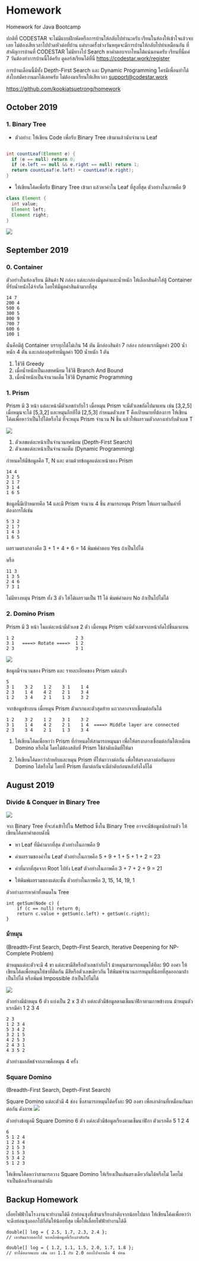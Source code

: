 # Homework
Homework for Java Bootcamp

ปกติที่ CODESTAR จะไม่มีแบบฝึกหัดหรือการบ้านให้กลับไปทำนะครับ เรียนในห้องให้เข้าใจแล้วจบเลย 
ไม่ต้องเสียเวลาไปปวดหัวต่อที่บ้าน แต่บางครั้งช่วงวันหยุดจะมีการบ้านให้กลับไปทำเหมือนกัน 
ที่สำคัญการบ้านที่ CODESTAR ไม่มีทางไป Search หาคำตอบจากไหนได้แน่นอนครับ 
เรียนที่นี่แค่ 7 วันต้องทำการบ้านนี้ได้ครับ 
ดูคอร์สเรียนได้ที่นี่ https://codestar.work/register

การบ้านเดือนนี้มีทั้ง Depth-First Search และ Dynamic Programming
ใครมีเพื่อนทำได้ส่งใบสมัครงานมาได้เลยครับ 
ไม่ต้องมาเรียนให้เสียเวลา support@codestar.work

https://github.com/kookiatsuetrong/homework

## October 2019

### 1. Binary Tree
- ตัวอย่าง: ให้เขียน Code เพื่อรับ Binary Tree เข้ามาแล้วนับจำนวน Leaf
```java

int countLeaf(Element e) {
  if (e == null) return 0;
  if (e.left == null && e.right == null) return 1;
  return countLeaf(e.left) + countLeaf(e.right);
}

```

- ให้เขียนโค้ดเพื่อรับ Binary Tree เข้ามา แล้วหาค่าใน Leaf ที่สูงที่สุด ตัวอย่างในภาพคือ 9


```java
class Element {
  int value;
  Element left;
  Element right;
}
```
![](binary-tree.png)


## September 2019

### 0. Container
ตัวอย่างในห้องเรียน มีสินค้า N กล่อง 
แต่ละกล่องมีมูลค่าและน้ำหนัก 
ให้เลือกสินค้าใส่ตู้ Container ที่รับน้ำหนักได้จำกัด
โดยให้มีมูลค่าสินค้ามากที่สุด
```
14 7
200 4
500 6
300 5
800 9
700 7
600 6
100 1
```
นั่นคือมีตู้ Container บรรทุกได้ไม่เกิน 14 ตัน มีกล่องสินค้า 7 กล่อง 
กล่องแรกมีมูลค่า 200 น้ำหนัก 4 ตัน
และกล่องสุดท้ายมีมูลค่า 100 น้ำหนัก 1 ตัน

1. ใช้วิธี Greedy
2. เมื่อน้ำหนักเป็นเลขทศนิยม ใช้วิธี Branch And Bound
3. เมื่อน้ำหนักเป็นจำนวนเต็ม ใช้วิธี Dynamic Programming


### 1. Prism

Prism มี 3 หน้า แต่ละหน้ามีตัวเลขกำกับไว้
เมื่อหมุน Prism จะมีตัวเลขถัดไปมาแทน เช่น [3,2,5] เมื่อหมุนจะได้ [5,3,2]
และหมุนอีกทีได้ [2,5,3] กำหนดตัวเลข T คือเป้าหมายที่ต้องการ
ให้เขียนโค้ดเพื่อหาว่าเป็นไปได้หรือไม่ ที่จะหมุน Prism จำนวน N ชิ้น
แล้วให้ผลรวมตัวกลางเท่ากับตัวเลข T

![](prism-dp.png)

1. ตัวเลขแต่ละหน้าเป็นจำนวนทศนิยม (Depth-First Search) 
2. ตัวเลขแต่ละหน้าเป็นจำนวนเต็ม   (Dynamic Programming)

กำหนดให้มีข้อมูลคือ T, N และ ตามด้วยข้อมูลแต่ละหน้าของ Prism
```
14 4
3 2 5
2 1 7
3 1 4
1 6 5
```
ข้อมูลนี้มีเป้าหมายคือ 14 และมี Prism จำนวน 4 ชิ้น
สามารถหมุน Prism ให้ผลรวมเป็นค่าที่ต้องการได้เช่น
```
5 3 2
2 1 7
1 4 3
1 6 5
```
ผลรวมตรงกลางคือ 3 + 1 + 4 + 6 = 14 พิมพ์คำตอบ Yes ถ้าเป็นไปได้

หรือ
```
11 3
1 3 5
2 4 6
7 3 1
```
ไม่มีทางหมุน Prism ทั้ง 3 ตัว ให้ได้ผลรวมเป็น 11 ได้ พิมพ์คำตอบ No ถ้าเป็นไปไม่ได้


### 2. Domino Prism

Prism มี 3 หน้า ในแต่ละหน้ามีตัวเลข 2 ตัว
เมื่อหมุน Prism จะมีตัวเลขจากหน้าถัดไปขึ้นมาแทน

```
1 2                       2 3
3 1   ====> Rotate ====>  1 2
2 3                       3 1
```

![](prism.png)

ข้อมูลมีจำนวนของ Prism และ รายละเอียดของ Prism แต่ละตัว
```
5
3 1    3 2    1 2    3 1    1 4
2 3    1 4    4 2    2 1    3 4
1 2    3 4    2 1    1 3    3 2
```
จากข้อมูลข้างบน เมื่อหมุน Prism ตัวแรกและตัวสุดท้าย แถวกลางจากเชื่อมต่อกันได้
```
1 2    3 2    1 2    3 1    3 2
3 1    1 4    4 2    2 1    1 4  ====> Middle layer are connected
2 3    3 4    2 1    1 3    3 4
```

1. ให้เขียนโค้ดเพื่อหาว่า Prism ที่กำหนดให้สามารถหมุนมา
เพื่อให้ตรงกลางเชื่อมต่อกันได้เหมือน Domino หรือไม่
โดยไม่ต้องสลับที่ Prism ใช้ลำดับเดิมที่ให้มา

2. ให้เขียนโค้ดหาว่าถ้าหยิบและหมุน Prism ที่ให้มาวางต่อกัน
เพื่อให้ตรงกลางต่อกันแบบ Domino ได้หรือไม่
โดยที่ Prism ที่มาต่อกันจะมีลำดับก่อนหลังยังไงก็ได้

## August 2019

### Divide & Conquer in Binary Tree

![](binary-tree.png)

จาก Binary Tree ที่จะส่งเข้าไปใน Method ซึ่งใน Binary Tree อาจจะมีข้อมูลนับล้านตัว 
ให้เขียนโค้ดหาคำตอบดังนี้

- หา Leaf ที่มีค่ามากที่สุด ตัวอย่างในภาพคือ 9

- ค่าผลรวมของค่าใน Leaf ตัวอย่างในภาพคือ 5 + 9 + 1 + 5 + 1 + 2 = 23

- ค่าที่มากที่สุดจาก Root ไปยัง Leaf ตัวอย่างในภาพคือ 3 + 7 + 2 + 9 = 21

- ให้พิมพ์ผลรวมของแต่ละชั้น ตัวอย่างในภาพคือ 3, 15, 14, 19, 1

ตัวอย่างการหาค่าทั้งหมดใน Tree
```
int getSum(Node c) {
	if (c == null) return 0;
	return c.value + getSum(c.left) + getSum(c.right);
}
```

### ม้าหมุน
(Breadth-First Search, Depth-First Search, Iterative Deepening for NP-Complete Problem)

ม้าหมุนแต่ละตัวจะมี 4 ขา แต่ละขามีสีหรือตัวเลขกำกับไว้ ม้าหมุนสามารถหมุนได้ทีละ 90 องศา 
ให้เขียนโค้ดเพื่อหมุนให้ขาที่ติดกัน มีสีหรือตัวเลขเดียวกัน ให้พิมพ์จำนวนการหมุนที่น้อยที่สุดออกมาถ้าเป็นไปได้ หรือพิมพ์ Impossible ถ้าเป็นไปไม่ได้

![](rotation.png)

ตัวอย่างมีม้าหมุน 6 ตัว แบ่งเป็น 2 x 3 ตัว แต่ละตัวมีข้อมูลตามเข็มนาฬิกาตามภาพข้างบน 
ม้าหมุนตัวแรกมีค่า 1 2 3 4
```
2 3
1 2 3 4
5 3 4 2
3 2 1 5
4 2 5 3
2 4 3 1
4 3 5 2
```

ตัวอย่างผลลัพธ์จากภาพคือหมุน 4 ครั้ง

### Square Domino
(Breadth-First Search, Depth-First Search)

Square Domino แต่ละตัวมี 4 ช่อง ซึ่งสามารถหมุนได้ครั้งละ 90 องศา เพื่อเอาด้านที่เหมือนกันมาต่อกัน
ดังภาพ
![](square.png)

ตัวอย่างข้อมูลมี Square Domino 6 ตัว แต่ละตัวมีข้อมูลเรียงตามเข็มนาฬิกา ตัวแรกคือ 5 1 2 4

```
6
5 1 2 4
1 2 3 4
2 1 5 3
2 1 5 3
5 3 4 2
5 1 2 3
```

ให้เขียนโค้ดหาว่าสามารถวาง Square Domino ให้เรียงเป็นเส้นตรงเดียวกันได้หรือไม่ 
โดยไม่จำเป็นต้องเรียงตามลำดับ



## Backup Homework

เลื่อยไฟฟ้าในโรงงานจะทำงานได้ดี ถ้าท่อนซุงที่เข้ามาเรียงลำดับจากน้อยไปมาก
ให้เขียนโค้ดเพื่อหาว่า จะดึงท่อนซุงออกไปกี่อันให้น้อยที่สุด 
เพื่อให้เลื่อยไฟฟ้าทำงานได้ดี

```
double[] log = { 2.5, 1.7, 2.3, 2.4 }; 
// เอาอันแรกออกไป จะเหลือข้อมูลที่เรียงลำดับกัน
```

```
double[] log = { 1.2, 1.1, 1.5, 2.0, 1.7, 1.8 };
// ทำได้หลายแบบ เช่น เอา 1.1 กับ 2.0 ออกไปจะเหลือ 4 ท่อน
```

